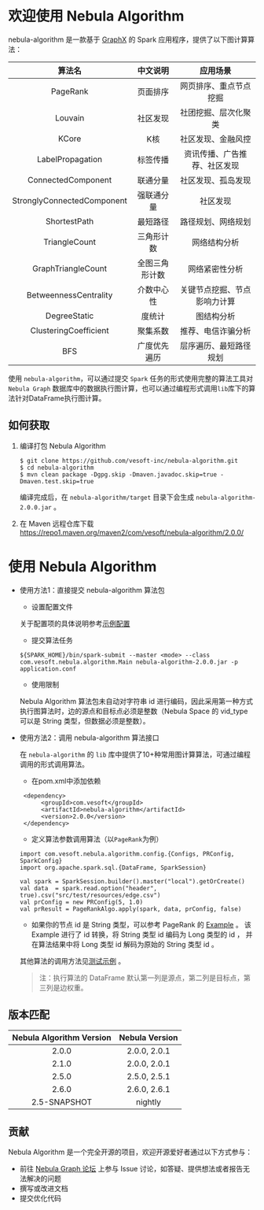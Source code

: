 # 欢迎使用 Nebula Algorithm

nebula-algorithm 是一款基于 [GraphX](https://spark.apache.org/graphx/) 的 Spark 应用程序，提供了以下图计算算法：


 |           算法名          |中文说明|应用场景|
 |:------------------------:|:-----------:|:----:|
 |         PageRank         |  页面排序  | 网页排序、重点节点挖掘|
 |         Louvain          |  社区发现  | 社团挖掘、层次化聚类|
 |          KCore           |    K核    |社区发现、金融风控|
 |     LabelPropagation     |  标签传播  |资讯传播、广告推荐、社区发现|
 |    ConnectedComponent    |  联通分量  |社区发现、孤岛发现|
 |StronglyConnectedComponent| 强联通分量  |社区发现|
 |       ShortestPath       |  最短路径   |路径规划、网络规划|
 |       TriangleCount      | 三角形计数  |网络结构分析|
 |     GraphTriangleCount   |全图三角形计数|网络紧密性分析|
 |   BetweennessCentrality  | 介数中心性  |关键节点挖掘、节点影响力计算|
 |        DegreeStatic      |   度统计   |图结构分析|
 |   ClusteringCoefficient  |  聚集系数  |推荐、电信诈骗分析|
 |        BFS               |广度优先遍历 |层序遍历、最短路径规划|
 
使用 `nebula-algorithm`，可以通过提交 `Spark` 任务的形式使用完整的算法工具对 `Nebula Graph` 数据库中的数据执行图计算，也可以通过编程形式调用`lib`库下的算法针对DataFrame执行图计算。

## 如何获取
 1. 编译打包 Nebula Algorithm
    ```
    $ git clone https://github.com/vesoft-inc/nebula-algorithm.git
    $ cd nebula-algorithm
    $ mvn clean package -Dgpg.skip -Dmaven.javadoc.skip=true -Dmaven.test.skip=true
    ```
    编译完成后，在 `nebula-algorithm/target` 目录下会生成 `nebula-algorithm-2.0.0.jar` 。

 2. 在 Maven 远程仓库下载
   https://repo1.maven.org/maven2/com/vesoft/nebula-algorithm/2.0.0/

# 使用 Nebula Algorithm
   
* 使用方法1：直接提交 nebula-algorithm 算法包

   * 设置配置文件
   
    关于配置项的具体说明参考[示例配置](https://github.com/vesoft-inc/nebula-algorithm/blob/master/nebula-algorithm/src/main/resources/application.conf)

   * 提交算法任务

    ```
    ${SPARK_HOME}/bin/spark-submit --master <mode> --class com.vesoft.nebula.algorithm.Main nebula-algorithm-2.0.0.jar -p application.conf
    ```
    * 使用限制
    
    Nebula Algorithm 算法包未自动对字符串 id 进行编码，因此采用第一种方式执行图算法时，边的源点和目标点必须是整数（Nebula Space 的 vid_type 可以是 String 类型，但数据必须是整数）。
* 使用方法2：调用 nebula-algorithm 算法接口

   在 `nebula-algorithm` 的 `lib` 库中提供了10+种常用图计算算法，可通过编程调用的形式调用算法。
   * 在pom.xml中添加依赖
   ```
    <dependency>
         <groupId>com.vesoft</groupId>
         <artifactId>nebula-algorithm</artifactId>
         <version>2.0.0</version>
    </dependency>
   ```
   * 定义算法参数调用算法（以`PageRank`为例）
   ```
   import com.vesoft.nebula.algorithm.config.{Configs, PRConfig, SparkConfig}
   import org.apache.spark.sql.{DataFrame, SparkSession}

   val spark = SparkSession.builder().master("local").getOrCreate()
   val data  = spark.read.option("header", true).csv("src/test/resources/edge.csv")
   val prConfig = new PRConfig(5, 1.0)
   val prResult = PageRankAlgo.apply(spark, data, prConfig, false)
   ```
   * 如果你的节点 id 是 String 类型，可以参考 PageRank 的 [Example](https://github.com/vesoft-inc/nebula-algorithm/blob/master/example/src/main/scala/com/vesoft/nebula/algorithm/PageRankExample.scala) 。 
   该 Example 进行了 id 转换，将 String 类型 id 编码为 Long 类型的 id ， 并在算法结果中将 Long 类型 id 解码为原始的 String 类型 id 。
   
    其他算法的调用方法见[测试示例](https://github.com/vesoft-inc/nebula-algorithm/tree/master/nebula-algorithm/src/test/scala/com/vesoft/nebula/algorithm/lib) 。
    
    > 注：执行算法的 DataFrame 默认第一列是源点，第二列是目标点，第三列是边权重。

## 版本匹配

| Nebula Algorithm Version | Nebula Version |
|:------------------------:|:--------------:|
|       2.0.0              |  2.0.0, 2.0.1  |
|       2.1.0              |  2.0.0, 2.0.1  |
|       2.5.0              |  2.5.0, 2.5.1  |
|       2.6.0              |  2.6.0, 2.6.1  |
|       2.5-SNAPSHOT       |     nightly    |

## 贡献

Nebula Algorithm 是一个完全开源的项目，欢迎开源爱好者通过以下方式参与：

- 前往 [Nebula Graph 论坛](https://discuss.nebula-graph.com.cn/ "点击前往“Nebula Graph 论坛") 上参与 Issue 讨论，如答疑、提供想法或者报告无法解决的问题
- 撰写或改进文档
- 提交优化代码
